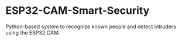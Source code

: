 # ESP32-CAM-Smart-Security
Python-based system to recognize known people and detect intruders using the ESP32 CAM.
